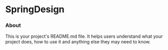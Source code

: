 SpringDesign
============

### About

This is your project's README.md file. It helps users understand what your
project does, how to use it and anything else they may need to know.